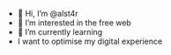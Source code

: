 - 👋 Hi, I’m @alst4r
- 👀 I’m interested in the free web
- 🌱 I’m currently learning
- I want to optimise my digital experience


<!---
alst4r/alst4r is a ✨ special ✨ repository because its `README.md` (this file) appears on your GitHub profile.
You can click the Preview link to take a look at your changes.
--->
